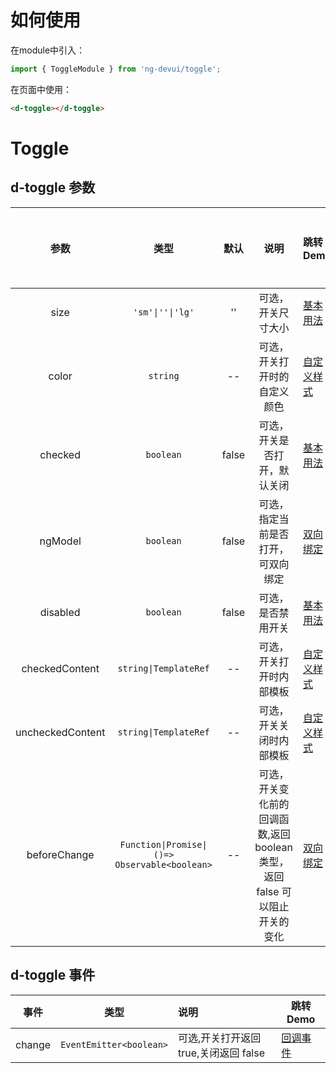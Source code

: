 # 如何使用
在module中引入：
```ts
import { ToggleModule } from 'ng-devui/toggle';
```

在页面中使用：
```html
<d-toggle></d-toggle>
```
# Toggle

## d-toggle 参数

|     参数     |              类型               | 默认  | 说明                                                                        | 跳转 Demo                                   |全局配置项| 
| :----------------: | :----------: | :-----------------------------: | :---: | :-------------------------------------------------------------------------- | ------------------------------------------- |
|     size     |  `'sm'\|''\|'lg'`   | '' | 可选，开关尺寸大小                                                          | [基本用法](demo#basic-usage) |
|    color     |            `string`             |  --   | 可选，开关打开时的自定义颜色                                                | [自定义样式](demo#custom) |
|   checked    |            `boolean`            | false | 可选，开关是否打开，默认关闭                                                | [基本用法](demo#basic-usage) |
|  ngModel   |            `boolean`            | false | 可选，指定当前是否打开，可双向绑定                                          | [双向绑定](demo#two-binding) |
|   disabled   |            `boolean`            | false | 可选，是否禁用开关                                                          | [基本用法](demo#basic-usage) |
| checkedContent |      `string\|TemplateRef`    |  --   | 可选，开关打开时内部模板                                               | [自定义样式](demo#custom) |
| uncheckedContent |    `string\|TemplateRef`    |  --   | 可选，开关关闭时内部模板                                             | [自定义样式](demo#custom) |
| beforeChange | `Function\|Promise\|()=> Observable<boolean>` |  --   | 可选，开关变化前的回调函数,返回 boolean 类型，返回 false 可以阻止开关的变化 | [双向绑定](demo#two-binding) |

## d-toggle 事件

|  事件  |          类型           | 说明                                  | 跳转 Demo                                   |
| :----: | :---------------------: | :------------------------------------ | ------------------------------------------- |
| change | `EventEmitter<boolean>` | 可选,开关打开返回 true,关闭返回 false | [回调事件](demo#callback) |
